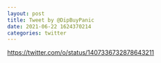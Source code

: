 ```yaml
--- 
layout: post 
title: Tweet by @DipBuyPanic 
date: 2021-06-22 1624370214 
categories: twitter 
--- 
```

https://twitter.com/o/status/1407336732878643211